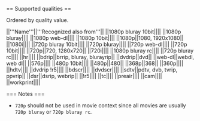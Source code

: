 == Supported qualities ==

Ordered by quality value.

||'''Name'''||'''Recognized also from'''||
||1080p bluray 10bit||||
||1080p bluray||||
||1080p web-dl||||
||1080p 10bit||||
||1080p||1080, 1920x1080||
||1080i||||
||720p bluray 10bit||||
||720p bluray||||
||720p web-dl||||
||720p 10bit||||
||720p||720, 1280x720||
||720i||||
||1080p bluray rc||||
||720p bluray rc||||
||hr||||
||bdrip||brrip, bluray, blurayrip||
||dvdrip||dvd||
||web-dl||webdl, web dl||
||576p||||
||480p 10bit||||
||480p||480||
||368p||368||
||360p||||
||hdtv||||
||dvdrip !r5||||
||bdscr||||
||dvdscr||||
||sdtv||pdtv, dvb, tvrip, ppvrip||
||dsr||dsrip, webrip||
||!r5||||
||tc||||
||preair||||
||cam||||
||workprint||||

=== Notes ===

 * `720p` should not be used in movie context since all movies are usually `720p bluray` or `720p bluray rc`.
